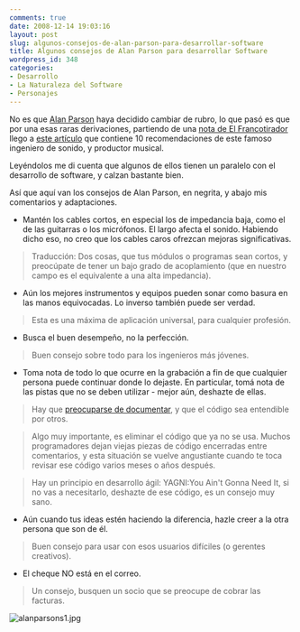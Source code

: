 ```yaml
---
comments: true
date: 2008-12-14 19:03:16
layout: post
slug: algunos-consejos-de-alan-parson-para-desarrollar-software
title: Algunos consejos de Alan Parson para desarrollar Software
wordpress_id: 348
categories:
- Desarrollo
- La Naturaleza del Software
- Personajes
---
```


No es que [Alan Parson](http://www.lnds.net/2007/11/time.html) haya decidido cambiar de rubro, lo que pasó es que por una esas raras derivaciones, partiendo de una [nota de El Francotirador](http://www.elfrancotirador.cl/2008/12/14/el-derecho-de-autor-como-arma-corporativa/) llego a [este artículo](http://audionews.wordpress.com/2008/09/10/las-10-cosas-que-todos-los-que-graban-musica-deberian-saber-segun-alan-parsons/) que contiene 10 recomendaciones de este famoso ingeniero de sonido, y productor musical.

  
Leyéndolos me di cuenta que algunos de ellos tienen un paralelo con el desarrollo de software, y calzan bastante bien.

Así que aquí van los consejos de Alan Parson, en negrita, y abajo mis comentarios y adaptaciones.

  * Mantén los cables cortos, en especial los de impedancia baja, como el de las guitarras o los micrófonos. El largo afecta el sonido. Habiendo dicho eso, no creo que los cables caros ofrezcan mejoras significativas.

> Traducción: Dos cosas, que tus módulos o programas sean cortos, y preocúpate de tener un bajo grado de acoplamiento (que en nuestro campo es el equivalente a una alta impedancia).

>   


  * Aún los mejores instrumentos y equipos pueden sonar como basura en las manos equivocadas. Lo inverso también puede ser verdad.

> Esta es una máxima de aplicación universal, para cualquier profesión.

>   


  * Busca el buen desempeño, no la perfección.

> Buen consejo sobre todo para los ingenieros más jóvenes.

>   


  * Toma nota de todo lo que ocurre en la grabación a fin de que cualquier persona puede continuar donde lo dejaste. En particular, tomá nota de las pistas que no se deben utilizar - mejor aún, deshazte de ellas.

> Hay que [preocuparse de documentar](http://www.lnds.net/2008/01/el_misterio_de_las_piramides.html), y que el código sea entendible por otros.

>   


> Algo muy importante, es eliminar el código que ya no se usa. Muchos programadores dejan viejas piezas de código encerradas entre comentarios, y esta situación se vuelve angustiante cuando te toca revisar ese código varios meses o años después.

>   


> Hay un principio en desarrollo ágil: YAGNI:You Ain't Gonna Need It, si no vas a necesitarlo, deshazte de ese código, es un consejo muy sano.

>   


  * Aún cuando tus ideas estén haciendo la diferencia, hazle creer a la otra persona que son de él.

> Buen consejo para usar con esos usuarios difíciles (o gerentes creativos).

>   


  * El cheque NO está en el correo.

> Un consejo, busquen un socio que se preocupe de cobrar las facturas.

>   


![alanparsons1.jpg](file:///I:/documentos/blogs/lnds/La%20Naturaleza%20del%20Software%20%20Archivos%20Diciembre%202008_files/alanparsons1.jpg)

